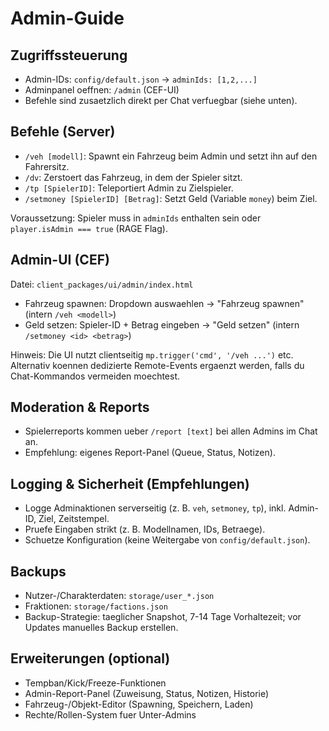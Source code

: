 # Admin-Guide

## Zugriffssteuerung
- Admin-IDs: `config/default.json` -> `adminIds: [1,2,...]`
- Adminpanel oeffnen: `/admin` (CEF-UI)
- Befehle sind zusaetzlich direkt per Chat verfuegbar (siehe unten).

## Befehle (Server)
- `/veh [modell]`: Spawnt ein Fahrzeug beim Admin und setzt ihn auf den Fahrersitz.
- `/dv`: Zerstoert das Fahrzeug, in dem der Spieler sitzt.
- `/tp [SpielerID]`: Teleportiert Admin zu Zielspieler.
- `/setmoney [SpielerID] [Betrag]`: Setzt Geld (Variable `money`) beim Ziel.

Voraussetzung: Spieler muss in `adminIds` enthalten sein oder `player.isAdmin === true` (RAGE Flag).

## Admin-UI (CEF)
Datei: `client_packages/ui/admin/index.html`
- Fahrzeug spawnen: Dropdown auswaehlen -> "Fahrzeug spawnen" (intern `/veh <modell>`)
- Geld setzen: Spieler-ID + Betrag eingeben -> "Geld setzen" (intern `/setmoney <id> <betrag>`)

Hinweis: Die UI nutzt clientseitig `mp.trigger('cmd', '/veh ...')` etc. Alternativ koennen dedizierte Remote-Events ergaenzt werden, falls du Chat-Kommandos vermeiden moechtest.

## Moderation & Reports
- Spielerreports kommen ueber `/report [text]` bei allen Admins im Chat an.
- Empfehlung: eigenes Report-Panel (Queue, Status, Notizen).

## Logging & Sicherheit (Empfehlungen)
- Logge Adminaktionen serverseitig (z. B. `veh`, `setmoney`, `tp`), inkl. Admin-ID, Ziel, Zeitstempel.
- Pruefe Eingaben strikt (z. B. Modellnamen, IDs, Betraege).
- Schuetze Konfiguration (keine Weitergabe von `config/default.json`).

## Backups
- Nutzer-/Charakterdaten: `storage/user_*.json`
- Fraktionen: `storage/factions.json`
- Backup-Strategie: taeglicher Snapshot, 7-14 Tage Vorhaltezeit; vor Updates manuelles Backup erstellen.

## Erweiterungen (optional)
- Tempban/Kick/Freeze-Funktionen
- Admin-Report-Panel (Zuweisung, Status, Notizen, Historie)
- Fahrzeug-/Objekt-Editor (Spawning, Speichern, Laden)
- Rechte/Rollen-System fuer Unter-Admins
